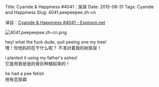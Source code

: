 Title: Cyanide & Happiness #4041：尿尿
Date: 2015-08-31
Tags: Cyanide and Happiness
Slug: 4041.peepeepee.zh-cn

译自：[Cyanide & Happiness #4041 - Explosm.net](http://explosm.net/comics/4041/)


![4041.peepeepee.zh-cn.png](/static/images/comics/4041.peepeepee.zh-cn.png)




hey! what the fuck
dude, quit peeing one
my tree!        
嘿！你他妈的在干什么呢？
不准对着我的树尿尿！



i planted it using
my father's ashes!      
它是用我爸爸的骨灰种植起来的！



he had a pee fetish     
他有恋尿癖
